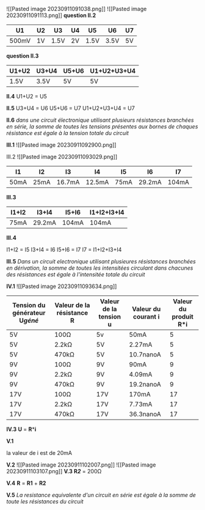 ![[Pasted image 20230911091038.png]]
![[Pasted image 20230911091113.png]]
**question II.2**

|U1|U2|U3|U4|U5|U6|U7|
|----|----|----|----|----|----|----|
|500mV|1V|1.5V|2V|1.5V|3.5V|5V|

**question II.3**

|U1+U2|U3+U4|U5+U6|U1+U2+U3+U4|
|--|--|--|--|
|1.5V|3.5V|5V|5V|

**II.4**
U1+U2 = U5

**II.5**
U3+U4 = U6
U5+U6 = U7
U1+U2+U3+U4 = U7

**II.6**
*dans une circuit électronique utilisant plusieurs résistances branchées en série, la somme de toutes les tensions présentes aux bornes de chaques résistance est égale à la tension totale du circuit*


**III.1**
![[Pasted image 20230911092900.png]]

III.2
![[Pasted image 20230911093029.png]]

|I1|I2|I3|I4|I5|I6|I7|
|--|--|--|--|--|--|--|
|50mA|25mA|16.7mA|12.5mA|75mA|29.2mA|104mA|

**III.3**

|I1+I2|I3+I4|I5+I6|I1+I2+I3+I4|
|--|--|--|--|
|75mA|29.2mA|104mA|104mA|

**III.4**

I1+I2 = I5
I3+I4 = I6
I5+I6 = I7
I7 = I1+I2+I3+I4

**III.5**
	*Dans un circuit electronique utilisant plusieures résistances branchées en dérivation, la somme de toutes les intensitées circulant dans chacunes des résistances est égale à l'intensitée totale du circuit*

**IV.1**
![[Pasted image 20230911093634.png]]


|Tension du générateur **U*géné***|Valeur de la résistance **R**|Valeur de la tension **u**|Valeur du courant **i**|Valeur du produit **R**\***i**|
|--|--|--|--|--|
|5V|100Ω|5v|50mA|5|
|5V|2.2kΩ|5V|2.27mA|5|
|5V|470kΩ|5V|10.7nanoA|5|
|9V|100Ω|9V|90mA|9|
|9V|2.2kΩ|9V|4.09mA|9|
|9V|470kΩ|9V|19.2nanoA|9|
|17V|100Ω|17V|170mA|17|
|17V|2.2kΩ|17V|7.73mA|17|
|17V|470kΩ|17V|36.3nanoA|17|

**IV.3**
**U** = **R**\***i**

**V.1**

la valeur de i est de 20mA

**V.2**
![[Pasted image 20230911102007.png]]
![[Pasted image 20230911103107.png]]
**V.3**
**R*2*** = 200Ω

**V.4**
**R** = **R1** + **R2**

**V.5**
*La resistance equivalente d'un circuit en série est égale à la somme de toute les résistances du circuit*
